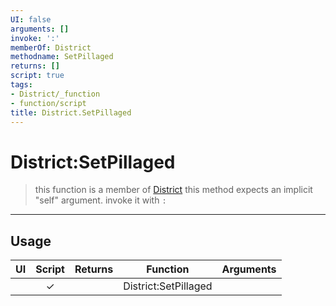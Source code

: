 ```yaml
---
UI: false
arguments: []
invoke: ':'
memberOf: District
methodname: SetPillaged
returns: []
script: true
tags:
- District/_function
- function/script
title: District.SetPillaged
---
```

# District:SetPillaged
> this function is a member of [District](civ-6/lua/District.md)
> this method expects an implicit "self" argument. invoke it with `:`
-----
## Usage
|  UI | Script | Returns | Function | Arguments |
|:---:|:------:|-------:|:--------:|:---------|
| |✓||District:SetPillaged||
